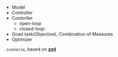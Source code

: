 - Model
- Controller
- Contorller
	- open-loop
	- closed-loop
- Goad task(Objective), Combination of Measures
- Optimizer

`.scenario`, based on **[zml](https://github.com/tgeijten/zml)**
